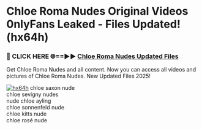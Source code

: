 # Chloe Roma Nudes Original Videos 0nlyFans Leaked - Files Updated! (hx64h)

<h3>🔴 CLICK HERE 🌐==►► <a href="https://tinyurl.com/5h6xmrr3" rel="nofollow">Chloe Roma Nudes Updated Files</a></h3>

Get Chloe Roma Nudes and all content. Now you can access all videos and pictures of Chloe Roma Nudes. New Updated Files 2025!

[![hx64h](https://i.imgur.com/KVD873Z.gif)](https://tinyurl.com/5h6xmrr3)
chloe saxon nude<br>
chloe sevigny nudes<br>
nude chloe ayling<br>
chloe sonnenfeld nude<br>
chloe kitts nude<br>
chloe rosé nude